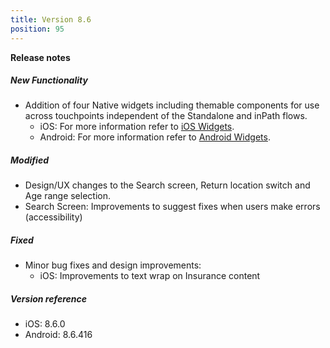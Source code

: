 ```yaml
---
title: Version 8.6
position: 95
---
```


**Release notes**

##### New Functionality
* Addition of four Native widgets including themable components for use across touchpoints independent of the Standalone and inPath flows. 
  * iOS: For more information refer to <a href="https://cartrawler.github.io/#section_ioswidget">iOS Widgets</a>.
  * Android: For more information refer to <a href="https://cartrawler.github.io/#section_androidwidget">Android Widgets</a>.

##### Modified
* Design/UX changes to the Search screen, Return location switch and Age range selection.
* Search Screen: Improvements to suggest fixes when users make errors (accessibility)

##### Fixed
* Minor bug fixes and design improvements: 
  * iOS: Improvements to text wrap on Insurance content
  
##### Version reference 
* iOS: 8.6.0
* Android: 8.6.416  
